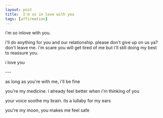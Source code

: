 ```yaml
---
layout: post
title:  I'm so in love with you
tags: [affirmation]
---
```


i'm so inlove with you.

i'll do anything for you and our relationship. please don't give up on us ya? don't leave me. i'm scare you will get tired of me but i'll still doing my best to reassure you.

i love you

\---

as long as you're with me, i'll be fine

you're my medicine. i already feel better when i'm thinking of you

your voice soothe my brain. its a lullaby for my ears

you're my moon, you makes me feel safe